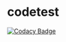 # codetest

[![Codacy Badge](https://api.codacy.com/project/badge/Grade/c7d6baa6ee5d4ddaa38f6c36a8690767)](https://app.codacy.com/gh/wAl-ker/codetest?utm_source=github.com&utm_medium=referral&utm_content=wAl-ker/codetest&utm_campaign=Badge_Grade_Settings)
